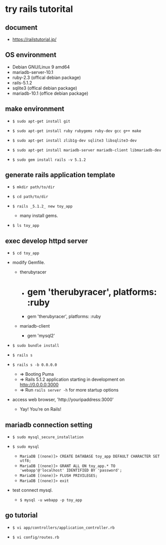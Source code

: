 # try rails tutorital

## document

- https://railstutorial.jp/


## OS environment

- Debian GNU/Linux 9 amd64
- mariadb-server-10.1
- ruby-2.3 (offical debian package)
- rails-5.1.2
- sqlite3 (offical debian package)
- mariadb-10.1 (office debian package)


## make environment

- `$ sudo apt-get install git`

- `$ sudo apt-get install ruby rubygems ruby-dev gcc g++ make`

- `$ sudo apt-get install zlib1g-dev sqlite3 libsqlite3-dev`

- `$ sudo apt-get install mariadb-server mariadb-client libmariadb-dev`

- `$ sudo gem install rails -v 5.1.2`


## generate rails application template

- `$ mkdir path/to/dir`

- `$ cd path/to/dir`

- `$ rails _5.1.2_ new toy_app`

  - many install gems.

- `$ ls toy_app`


## exec develop httpd server

- `$ cd toy_app`

- modify Gemfile.

  - therubyracer

    - # gem 'therubyracer', platforms: :ruby
    - gem 'therubyracer', platforms: :ruby

  - mariadb-client

    - gem 'mysql2'

- `$ sudo bundle install`

- `$ rails s`

- `$ rails s -b 0.0.0.0`

  - => Booting Puma
  - => Rails 5.1.2 application starting in development on http://0.0.0.0:3000
  - => Run `rails server -h` for more startup options

- access web browser, 'http://youripaddress:3000'

  - Yay! You’re on Rails!


## mariadb connection setting

- `$ sudo mysql_secure_installation`

- `$ sudo mysql`

   - `MariaDB [(none)]> CREATE DATABASE toy_app DEFAULT CHARACTER SET utf8;`
   - `MariaDB [(none)]> GRANT ALL ON toy_app.* TO 'webapp'@'localhost' IDENTIFIED BY 'password';`
   - `MariaDB [(none)]> FLUSH PRIVILEGES;`
   - `MariaDB [(none)]> exit`

- test connect mysql.

  - `$ mysql -u webapp -p toy_app`


## go tutorial

- `$ vi app/controllers/application_controller.rb`

- `$ vi config/routes.rb`
